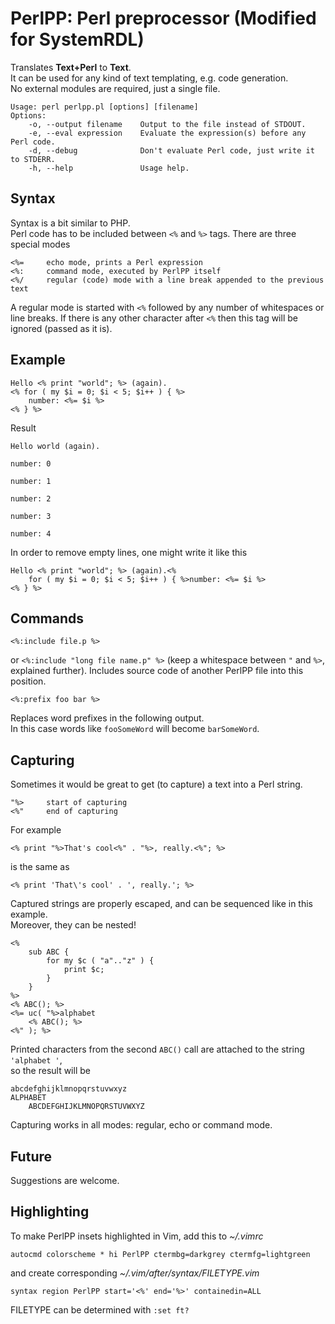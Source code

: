 PerlPP: Perl preprocessor (Modified for SystemRDL)
=========================

Translates **Text+Perl** to **Text**.  
It can be used for any kind of text templating, e.g. code generation.  
No external modules are required, just a single file.

	Usage: perl perlpp.pl [options] [filename]
	Options:
		-o, --output filename    Output to the file instead of STDOUT.
		-e, --eval expression    Evaluate the expression(s) before any Perl code.
		-d, --debug              Don't evaluate Perl code, just write it to STDERR.
		-h, --help               Usage help.

Syntax
------

Syntax is a bit similar to PHP.  
Perl code has to be included between `<%` and `%>` tags.
There are three special modes

	<%=		echo mode, prints a Perl expression
	<%:		command mode, executed by PerlPP itself
	<%/		regular (code) mode with a line break appended to the previous text

A regular mode is started with `<%` followed by any number of whitespaces or line breaks.
If there is any other character after `<%` then this tag will be ignored (passed as it is).

Example
-------

	Hello <% print "world"; %> (again).
	<% for ( my $i = 0; $i < 5; $i++ ) { %>
		number: <%= $i %>
	<% } %>

Result

	Hello world (again).

	number: 0

	number: 1

	number: 2

	number: 3

	number: 4

In order to remove empty lines, one might write it like this

	Hello <% print "world"; %> (again).<%
		for ( my $i = 0; $i < 5; $i++ ) { %>number: <%= $i %>
	<% } %>

Commands
--------

	<%:include file.p %>

or `<%:include "long file name.p" %>` (keep a whitespace between `"` and `%>`, explained further).
Includes source code of another PerlPP file into this position.

	<%:prefix foo bar %>

Replaces word prefixes in the following output.  
In this case words like `fooSomeWord` will become `barSomeWord`.

Capturing
---------

Sometimes it would be great to get (to capture) a text into a Perl string.  

	"%>		start of capturing
	<%"		end of capturing

For example

	<% print "%>That's cool<%" . "%>, really.<%"; %>

is the same as

	<% print 'That\'s cool' . ', really.'; %>

Captured strings are properly escaped, and can be sequenced like in this example.  
Moreover, they can be nested!

	<%
		sub ABC {
			for my $c ( "a".."z" ) {
				print $c;
			}
		}
	%>
	<% ABC(); %>
	<%= uc( "%>alphabet
		<% ABC(); %>
	<%" ); %>

Printed characters from the second `ABC()` call are attached to the string `'alphabet '`,  
so the result will be

	abcdefghijklmnopqrstuvwxyz
	ALPHABET
		ABCDEFGHIJKLMNOPQRSTUVWXYZ

Capturing works in all modes: regular, echo or command mode.

Future
------

Suggestions are welcome.

Highlighting
------------

To make PerlPP insets highlighted in Vim, add this to *~/.vimrc*

	autocmd colorscheme * hi PerlPP ctermbg=darkgrey ctermfg=lightgreen

and create corresponding *~/.vim/after/syntax/FILETYPE.vim*

	syntax region PerlPP start='<%' end='%>' containedin=ALL

FILETYPE can be determined with `:set ft?`
